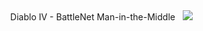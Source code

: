 <div align="center">
&nbsp; Diablo IV - BattleNet Man-in-the-Middle &nbsp;
<img src="https://github.com/cjbrigato/d4-bnet-mitm/blob/main/.ressources/demo.gif?raw=true" />
</div>
